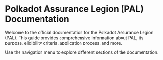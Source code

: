 # Polkadot Assurance Legion (PAL) Documentation

Welcome to the official documentation for the Polkadot Assurance Legion (PAL). This guide provides comprehensive information about PAL, its purpose, eligibility criteria, application process, and more.

Use the navigation menu to explore different sections of the documentation.
